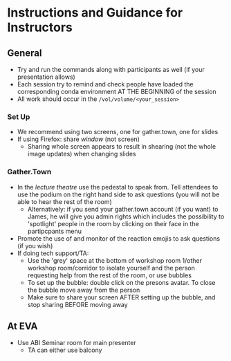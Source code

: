 # Instructions and Guidance for Instructors

## General

- Try and run the commands along with participants as well (if your presentation allows)
- Each session try to remind and check people have loaded the corresponding conda environment AT THE BEGINNING of the session
- All work should occur in the `/vol/volume/<your_session>`

### Set Up

- We recommend using two screens, one for gather.town, one for slides
- If using Firefox: share _window_ (not screen)
  - Sharing whole screen appears to result in shearing (not the whole image updates) when changing slides

### Gather.Town

- In the _lecture theatre_ use the pedestal to speak from. Tell attendees to use the podium on the right hand side to ask questions (you will not be able to hear the rest of the room)
  - Alternatively: if you send your gather.town account (if you want) to James, he will give you admin rights which includes the possibility to 'spotlight' people in the room by clicking on their face in the partipcpants menu
- Promote the use of and monitor of the reaction emojis to ask questions (if you wish)
- If doing tech support/TA:
  - Use the 'grey' space at the bottom of workshop room 1/other workshop room/corridor to isolate yourself and the person requesting help from the rest of the room, or use bubbles
  - To set up the bubble: double click on the presons avatar. To close the bubble move away from the person
  - Make sure to share your screen AFTER setting up the bubble, and stop sharing BEFORE moving away

## At EVA

- Use ABI Seminar room for main presenter
  - TA can either use balcony
